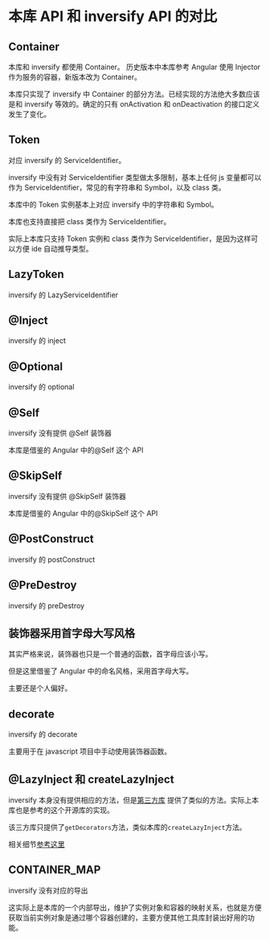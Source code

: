 # 本库 API 和 inversify API 的对比

## Container

本库和 inversify 都使用 Container。
历史版本中本库参考 Angular 使用 Injector 作为服务的容器，新版本改为 Container。

本库只实现了 inversify 中 Container 的部分方法。已经实现的方法绝大多数应该是和 inversify 等效的。确定的只有 onActivation 和 onDeactivation 的接口定义发生了变化。

## Token

对应 inversify 的 ServiceIdentifier。

inversify 中没有对 ServiceIdentifier 类型做太多限制，基本上任何 js 变量都可以作为 ServiceIdentifier，常见的有字符串和 Symbol，以及 class 类。

本库中的 Token 实例基本上对应 inversify 中的字符串和 Symbol。

本库也支持直接把 class 类作为 ServiceIdentifier。

实际上本库只支持 Token 实例和 class 类作为 ServiceIdentifier，是因为这样可以方便 ide 自动推导类型。

## LazyToken

inversify 的 LazyServiceIdentifier

## @Inject

inversify 的 inject

## @Optional

inversify 的 optional

## @Self

inversify 没有提供 @Self 装饰器

本库是借鉴的 Angular 中的@Self 这个 API

## @SkipSelf

inversify 没有提供 @SkipSelf 装饰器

本库是借鉴的 Angular 中的@SkipSelf 这个 API

## @PostConstruct

inversify 的 postConstruct

## @PreDestroy

inversify 的 preDestroy

## 装饰器采用首字母大写风格

其实严格来说，装饰器也只是一个普通的函数，首字母应该小写。

但是这里借鉴了 Angular 中的命名风格，采用首字母大写。

主要还是个人偏好。

## decorate

inversify 的 decorate

主要用于在 javascript 项目中手动使用装饰器函数。

## @LazyInject 和 createLazyInject

inversify 本身没有提供相应的方法，但是[第三方库](https://github.com/inversify/inversify-inject-decorators) 提供了类似的方法。实际上本库也是参考的这个开源库的实现。

该三方库只提供了`getDecorators`方法，类似本库的`createLazyInject`方法。

相关细节[参考这里](../api/LAZY_INJECT.md)

## CONTAINER_MAP

inversify 没有对应的导出

这实际上是本库的一个内部导出，维护了实例对象和容器的映射关系，也就是方便获取当前实例对象是通过哪个容器创建的，主要方便其他工具库封装出好用的功能。
